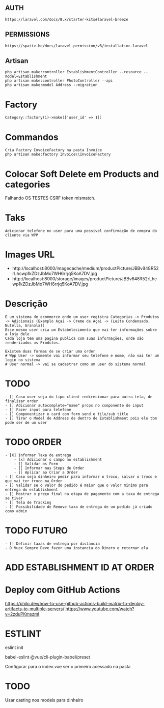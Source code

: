 ## AUTH

    https://laravel.com/docs/8.x/starter-kits#laravel-breeze

## PERMISSIONS

    https://spatie.be/docs/laravel-permission/v3/installation-laravel

## Artisan

    php artisan make:controller EstablishmentController --resource --model=Establishment
    php artisan make:controller PhotoController --api
    php artisan make:model Address --migration

# Factory

    Category::factory(1)->make(['user_id' => 1])
# Commandos
    Cria Factory InvoiceFactory na pasta Invoice
    php artisan make:factory Invoice\\InvoiceFactory
    
# Colocar Soft Delete em Products and categories

Falhando OS TESTES
CSRF token mismatch.

# Taks
    Adicionar telefone no user para uma possivel confirmação de compra do cliente via WPP

# Images URL
- http://localhost:8000/imagecache/medium/productPicture/JBBv848R52rLhcwp1kZDzJbMo7WH6rrjq5KoA7DV.jpg
- http://localhost:8000/storage/images/productPicture/JBBv848R52rLhcwp1kZDzJbMo7WH6rrjq5KoA7DV.jpg


# Descrição
    É um sistema de ecommerce onde um user registra Categorias -> Produtos -> Adicionais (Exemplo Açai -> Creme de Açai -> (Leite Condensado, Nutella, Granola))
    Esse mesmo user cria um Estabelecimento que vai ter informações sobre a loja dele
    Cada loja tem uma pagina publica com suas informações, onde são renderizados os Produtos.

    Existem duas formas de se criar uma order
    # Wpp User -> somente vai informar seu telefone e nome, não vai ter um login no sistema
    # User normal -> vai se cadastrar como um user do sistema normal

# TODO
    - [] Caso user seja do tipo client redirecionar para outra tela, de finalizar order
    - [] Adicionar autocomplete="name" props no componente de input
    - [] Fazer input para telefone
    - [] Componentizar o card com form send e tile/sub title
    - [] Tirar o Model de Address de dentro de Establishment pois ele tbm pode ser de um user

# TODO ORDER
    - [X] Informar Taxa de entrega
        - [x] Adicionar o campo no establishment
        - [] Validar os Form 
        - [] Informar nas Steps de Order
        - [] Aplicar ao Criar a Order
    - [] Caso seja dinheiro pedir para informar o troco, salvar o troco e que vai ter troco na Order
    - [] Validar se o valor do pedido é maior que o valor minimo para entrega do establishment
    - [] Mostrar o preço final na etapa de pagamento com a taxa de entrega se tiver
    - [] Tela de Tracking
    - [] Possibilidade de Remove taxa de entrega de um pedido já criado como admin

# TODO FUTURO
    - [] Definir taxas de entrega por distancia
    - O Vuex Sempre Deve fazer uma instancia do Dinero e retornar ela


# ADD ESTABLISHMENT ID AT ORDER

# Deploy com GitHub Actions
https://philo.dev/how-to-use-github-actions-build-matrix-to-deploy-artifacts-to-multiple-servers/
https://www.youtube.com/watch?v=2zduPKmszmI



# ESTLINT 
eslint init 

babel-eslint
@vue/cli-plugin-babel/preset


Configurar para o index.vue ser o primeiro acessado na pasta


# TODO 
Usar casting nos models para dinheiro
